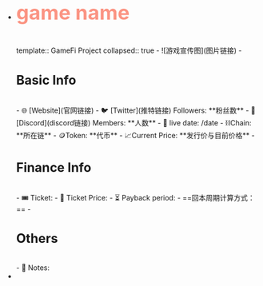 - <p style="font-size:40px; color:#FB9483; font-weight:bold;line-height:50px">game name</p>
  template:: GameFi Project
  collapsed:: true
	- ![游戏宣传图](图片链接)
	- <p style="font-size:25px; font-weight:bold; line-height:50px">Basic Info</P>
		- 🌐 [Website](官网链接)
		- 🐦 [Twitter](推特链接) Followers: **粉丝数**
		- 🔷 [Discord](discord链接) Members: **人数**
		- 📅 live date: /date
		- ⛓️Chain: **所在链**
		- 🪙Token: **代币**
		- 📈Current Price: **发行价与目前价格**
	- <p style="font-size:25px; font-weight:bold; line-height:50px">Finance Info</P>
		- 🎟️ Ticket:
		- 💸 Ticket Price:
		- ⏳ Payback period:
			- ==回本周期计算方式：==
	- <p style="font-size:25px; font-weight:bold; line-height:50px">Others</P>
		- 📝 Notes:
-